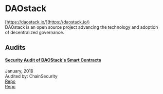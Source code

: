 # DAOstack

[https://daostack.io/](https://daostack.io/)<br>
DAOstack is an open source project advancing the technology and adoption of decentralized governance.


## Audits


#### [Security Audit of DAOStack's Smart Contracts](https://github.com/ChainSecurity/audits/blob/master/ChainSecurity_DAOstack_v2.pdf)

January, 2019<br>
Audited by: ChainSecurity<br>
[Repo](https://github.com/daostack/arc)
<br>
[Repo](https://github.com/daostack/infra)